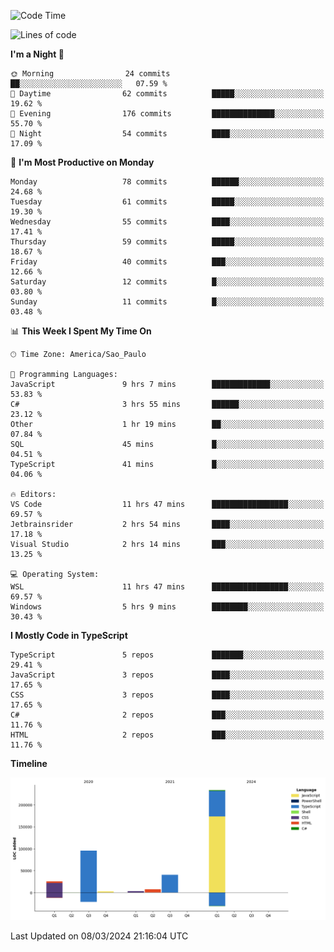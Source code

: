 <!--START_SECTION:waka-->
![Code Time](http://img.shields.io/badge/Code%20Time-2%2C347%20hrs%2019%20mins-blue)

![Lines of code](https://img.shields.io/badge/From%20Hello%20World%20I%27ve%20Written-408.6%20thousand%20lines%20of%20code-blue)

**I'm a Night 🦉** 

```text
🌞 Morning                24 commits          ██░░░░░░░░░░░░░░░░░░░░░░░   07.59 % 
🌆 Daytime                62 commits          █████░░░░░░░░░░░░░░░░░░░░   19.62 % 
🌃 Evening                176 commits         ██████████████░░░░░░░░░░░   55.70 % 
🌙 Night                  54 commits          ████░░░░░░░░░░░░░░░░░░░░░   17.09 % 
```
📅 **I'm Most Productive on Monday** 

```text
Monday                   78 commits          ██████░░░░░░░░░░░░░░░░░░░   24.68 % 
Tuesday                  61 commits          █████░░░░░░░░░░░░░░░░░░░░   19.30 % 
Wednesday                55 commits          ████░░░░░░░░░░░░░░░░░░░░░   17.41 % 
Thursday                 59 commits          █████░░░░░░░░░░░░░░░░░░░░   18.67 % 
Friday                   40 commits          ███░░░░░░░░░░░░░░░░░░░░░░   12.66 % 
Saturday                 12 commits          █░░░░░░░░░░░░░░░░░░░░░░░░   03.80 % 
Sunday                   11 commits          █░░░░░░░░░░░░░░░░░░░░░░░░   03.48 % 
```


📊 **This Week I Spent My Time On** 

```text
🕑︎ Time Zone: America/Sao_Paulo

💬 Programming Languages: 
JavaScript               9 hrs 7 mins        █████████████░░░░░░░░░░░░   53.83 % 
C#                       3 hrs 55 mins       ██████░░░░░░░░░░░░░░░░░░░   23.12 % 
Other                    1 hr 19 mins        ██░░░░░░░░░░░░░░░░░░░░░░░   07.84 % 
SQL                      45 mins             █░░░░░░░░░░░░░░░░░░░░░░░░   04.51 % 
TypeScript               41 mins             █░░░░░░░░░░░░░░░░░░░░░░░░   04.06 % 

🔥 Editors: 
VS Code                  11 hrs 47 mins      █████████████████░░░░░░░░   69.57 % 
Jetbrainsrider           2 hrs 54 mins       ████░░░░░░░░░░░░░░░░░░░░░   17.18 % 
Visual Studio            2 hrs 14 mins       ███░░░░░░░░░░░░░░░░░░░░░░   13.25 % 

💻 Operating System: 
WSL                      11 hrs 47 mins      █████████████████░░░░░░░░   69.57 % 
Windows                  5 hrs 9 mins        ████████░░░░░░░░░░░░░░░░░   30.43 % 
```

**I Mostly Code in TypeScript** 

```text
TypeScript               5 repos             ███████░░░░░░░░░░░░░░░░░░   29.41 % 
JavaScript               3 repos             ████░░░░░░░░░░░░░░░░░░░░░   17.65 % 
CSS                      3 repos             ████░░░░░░░░░░░░░░░░░░░░░   17.65 % 
C#                       2 repos             ███░░░░░░░░░░░░░░░░░░░░░░   11.76 % 
HTML                     2 repos             ███░░░░░░░░░░░░░░░░░░░░░░   11.76 % 
```



**Timeline**

![Lines of Code chart](https://raw.githubusercontent.com/jonhoffmam/jonhoffmam/master/assets/bar_graph.png)


 Last Updated on 08/03/2024 21:16:04 UTC
<!--END_SECTION:waka-->
